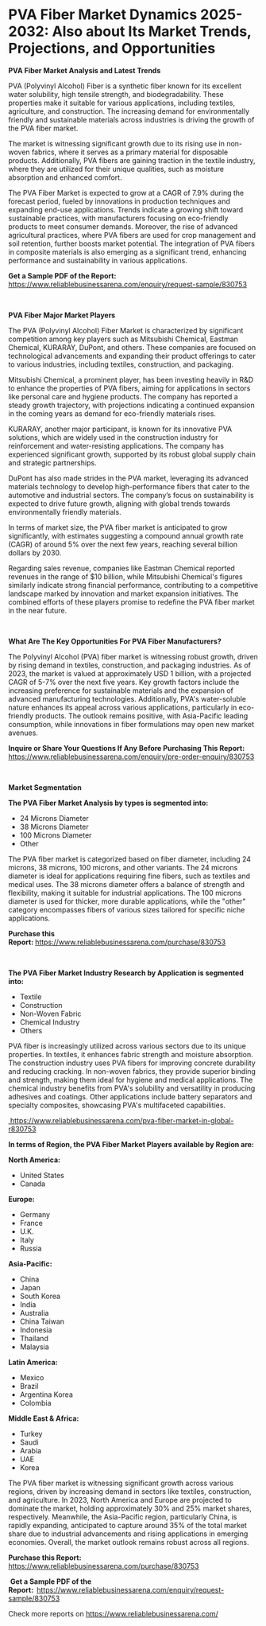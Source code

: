 <p><h1>PVA Fiber Market Dynamics 2025-2032: Also about Its Market Trends, Projections, and Opportunities</h1></p><p><strong>PVA Fiber Market Analysis and Latest Trends</strong></p>
<p><p>PVA (Polyvinyl Alcohol) Fiber is a synthetic fiber known for its excellent water solubility, high tensile strength, and biodegradability. These properties make it suitable for various applications, including textiles, agriculture, and construction. The increasing demand for environmentally friendly and sustainable materials across industries is driving the growth of the PVA fiber market. </p><p>The market is witnessing significant growth due to its rising use in non-woven fabrics, where it serves as a primary material for disposable products. Additionally, PVA fibers are gaining traction in the textile industry, where they are utilized for their unique qualities, such as moisture absorption and enhanced comfort. </p><p>The PVA Fiber Market is expected to grow at a CAGR of 7.9% during the forecast period, fueled by innovations in production techniques and expanding end-use applications. Trends indicate a growing shift toward sustainable practices, with manufacturers focusing on eco-friendly products to meet consumer demands. Moreover, the rise of advanced agricultural practices, where PVA fibers are used for crop management and soil retention, further boosts market potential. The integration of PVA fibers in composite materials is also emerging as a significant trend, enhancing performance and sustainability in various applications.</p></p>
<p><strong>Get a Sample PDF of the Report:&nbsp;</strong> <a href="https://www.reliablebusinessarena.com/enquiry/request-sample/830753?utm_campaign=3015&utm_medium=2&utm_source=Github&utm_content=ia&utm_term=01042025&utm_id=pva-fiber">https://www.reliablebusinessarena.com/enquiry/request-sample/830753</a></p>
<p>&nbsp;</p>
<p><strong>PVA Fiber Major Market Players</strong></p>
<p><p>The PVA (Polyvinyl Alcohol) Fiber Market is characterized by significant competition among key players such as Mitsubishi Chemical, Eastman Chemical, KURARAY, DuPont, and others. These companies are focused on technological advancements and expanding their product offerings to cater to various industries, including textiles, construction, and packaging.</p><p>Mitsubishi Chemical, a prominent player, has been investing heavily in R&D to enhance the properties of PVA fibers, aiming for applications in sectors like personal care and hygiene products. The company has reported a steady growth trajectory, with projections indicating a continued expansion in the coming years as demand for eco-friendly materials rises.</p><p>KURARAY, another major participant, is known for its innovative PVA solutions, which are widely used in the construction industry for reinforcement and water-resisting applications. The company has experienced significant growth, supported by its robust global supply chain and strategic partnerships.</p><p>DuPont has also made strides in the PVA market, leveraging its advanced materials technology to develop high-performance fibers that cater to the automotive and industrial sectors. The company’s focus on sustainability is expected to drive future growth, aligning with global trends towards environmentally friendly materials.</p><p>In terms of market size, the PVA fiber market is anticipated to grow significantly, with estimates suggesting a compound annual growth rate (CAGR) of around 5% over the next few years, reaching several billion dollars by 2030. </p><p>Regarding sales revenue, companies like Eastman Chemical reported revenues in the range of $10 billion, while Mitsubishi Chemical's figures similarly indicate strong financial performance, contributing to a competitive landscape marked by innovation and market expansion initiatives. The combined efforts of these players promise to redefine the PVA fiber market in the near future.</p></p>
<p>&nbsp;</p>
<p><strong>What Are The Key Opportunities For PVA Fiber Manufacturers?</strong></p>
<p><p>The Polyvinyl Alcohol (PVA) fiber market is witnessing robust growth, driven by rising demand in textiles, construction, and packaging industries. As of 2023, the market is valued at approximately USD 1 billion, with a projected CAGR of 5-7% over the next five years. Key growth factors include the increasing preference for sustainable materials and the expansion of advanced manufacturing technologies. Additionally, PVA's water-soluble nature enhances its appeal across various applications, particularly in eco-friendly products. The outlook remains positive, with Asia-Pacific leading consumption, while innovations in fiber formulations may open new market avenues.</p></p>
<p><strong>Inquire or Share Your Questions If Any Before Purchasing This Report:</strong> <a href="https://www.reliablebusinessarena.com/enquiry/pre-order-enquiry/830753?utm_campaign=3015&utm_medium=2&utm_source=Github&utm_content=ia&utm_term=01042025&utm_id=pva-fiber">https://www.reliablebusinessarena.com/enquiry/pre-order-enquiry/830753</a></p>
<p>&nbsp;</p>
<p><strong>Market Segmentation</strong></p>
<p><strong>The PVA Fiber Market Analysis by types is segmented into:</strong></p>
<p><ul><li>24 Microns Diameter</li><li>38 Microns Diameter</li><li>100 Microns Diameter</li><li>Other</li></ul></p>
<p><p>The PVA fiber market is categorized based on fiber diameter, including 24 microns, 38 microns, 100 microns, and other variants. The 24 microns diameter is ideal for applications requiring fine fibers, such as textiles and medical uses. The 38 microns diameter offers a balance of strength and flexibility, making it suitable for industrial applications. The 100 microns diameter is used for thicker, more durable applications, while the "other" category encompasses fibers of various sizes tailored for specific niche applications.</p></p>
<p><strong>Purchase this Report:&nbsp;</strong><a href="https://www.reliablebusinessarena.com/purchase/830753?utm_campaign=3015&utm_medium=2&utm_source=Github&utm_content=ia&utm_term=01042025&utm_id=pva-fiber">https://www.reliablebusinessarena.com/purchase/830753</a></p>
<p>&nbsp;</p>
<p><strong>The PVA Fiber Market Industry Research by Application is segmented into:</strong></p>
<p><ul><li>Textile</li><li>Construction</li><li>Non-Woven Fabric</li><li>Chemical Industry</li><li>Others</li></ul></p>
<p><p>PVA fiber is increasingly utilized across various sectors due to its unique properties. In textiles, it enhances fabric strength and moisture absorption. The construction industry uses PVA fibers for improving concrete durability and reducing cracking. In non-woven fabrics, they provide superior binding and strength, making them ideal for hygiene and medical applications. The chemical industry benefits from PVA's solubility and versatility in producing adhesives and coatings. Other applications include battery separators and specialty composites, showcasing PVA's multifaceted capabilities.</p></p>
<p><a href="https://www.reliablebusinessarena.com/pva-fiber-market-in-global-r830753?utm_campaign=3015&utm_medium=2&utm_source=Github&utm_content=ia&utm_term=01042025&utm_id=pva-fiber">&nbsp;https://www.reliablebusinessarena.com/pva-fiber-market-in-global-r830753</a></p>
<p><strong>In terms of Region, the PVA Fiber Market Players available by Region are:</strong></p>
<p>
    <p> <strong> North America: </strong>
        <ul>
            <li>United States</li>
            <li>Canada</li>
        </ul>
        </p> 
    <p> <strong> Europe: </strong>
        <ul>
            <li>Germany</li>
            <li>France</li>
            <li>U.K.</li>
            <li>Italy</li>
            <li>Russia</li>
        </ul>
        </p> 
    <p> <strong> Asia-Pacific: </strong>
        <ul>
            <li>China</li>
            <li>Japan</li>
            <li>South Korea</li>
            <li>India</li>
            <li>Australia</li>
            <li>China Taiwan</li>
            <li>Indonesia</li>
            <li>Thailand</li>
            <li>Malaysia</li>
        </ul>
        </p> 
    <p> <strong> Latin America: </strong>
        <ul>
            <li>Mexico</li>
            <li>Brazil</li>
            <li>Argentina Korea</li>
            <li>Colombia</li>
        </ul>
        </p> 
    <p> <strong> Middle East & Africa: </strong>
        <ul>
            <li>Turkey</li>
            <li>Saudi</li>
            <li>Arabia</li>
            <li>UAE</li>
            <li>Korea</li>
        </ul>
    </p>
    </p>
<p><p>The PVA fiber market is witnessing significant growth across various regions, driven by increasing demand in sectors like textiles, construction, and agriculture. In 2023, North America and Europe are projected to dominate the market, holding approximately 30% and 25% market shares, respectively. Meanwhile, the Asia-Pacific region, particularly China, is rapidly expanding, anticipated to capture around 35% of the total market share due to industrial advancements and rising applications in emerging economies. Overall, the market outlook remains robust across all regions.</p></p>
<p><strong>Purchase this Report: </strong><a href="https://www.reliablebusinessarena.com/purchase/830753?utm_campaign=3015&utm_medium=2&utm_source=Github&utm_content=ia&utm_term=01042025&utm_id=pva-fiber">https://www.reliablebusinessarena.com/purchase/830753</a></p>
<p>&nbsp;<strong>Get a Sample PDF of the Report:&nbsp;&nbsp;</strong><a href="https://www.reliablebusinessarena.com/enquiry/request-sample/830753?utm_campaign=3015&utm_medium=2&utm_source=Github&utm_content=ia&utm_term=01042025&utm_id=pva-fiber">https://www.reliablebusinessarena.com/enquiry/request-sample/830753</a></p>
<p><strong></strong></p>
<p>Check more reports on <a href="https://www.reliablebusinessarena.com/?utm_campaign=3015&utm_medium=2&utm_source=Github&utm_content=ia&utm_term=01042025&utm_id=pva-fiber">https://www.reliablebusinessarena.com/</a></p>